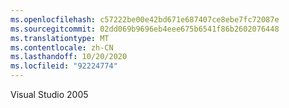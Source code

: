 ```yaml
---
ms.openlocfilehash: c57222be00e42bd671e687407ce8ebe7fc72087e
ms.sourcegitcommit: 02dd069b9696eb4eee675b6541f86b2602076448
ms.translationtype: MT
ms.contentlocale: zh-CN
ms.lasthandoff: 10/20/2020
ms.locfileid: "92224774"
---
```

Visual Studio 2005